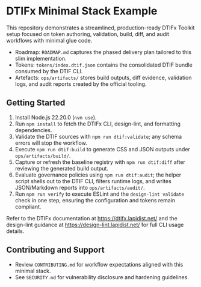 # DTIFx Minimal Stack Example

This repository demonstrates a streamlined, production-ready DTIFx Toolkit setup focused on token authoring, validation, build, diff, and audit workflows with minimal glue code.

- Roadmap: `ROADMAP.md` captures the phased delivery plan tailored to this slim implementation.
- Tokens: `tokens/index.dtif.json` contains the consolidated DTIF bundle consumed by the DTIF CLI.
- Artefacts: `ops/artifacts/` stores build outputs, diff evidence, validation logs, and audit reports created by the official tooling.

## Getting Started

1. Install Node.js 22.20.0 (`nvm use`).
2. Run `npm install` to fetch the DTIFx CLI, design-lint, and formatting dependencies.
3. Validate the DTIF sources with `npm run dtif:validate`; any schema errors will stop the workflow.
4. Execute `npm run dtif:build` to generate CSS and JSON outputs under `ops/artifacts/build/`.
5. Capture or refresh the baseline registry with `npm run dtif:diff` after reviewing the generated build output.
6. Evaluate governance policies using `npm run dtif:audit`; the helper script shells out to the DTIF CLI, filters runtime logs, and writes JSON/Markdown reports into `ops/artifacts/audit/`.
7. Run `npm run verify` to execute ESLint and the `design-lint validate` check in one step, ensuring the configuration and tokens remain compliant.

Refer to the DTIFx documentation at https://dtifx.lapidist.net/ and the design-lint guidance at https://design-lint.lapidist.net/ for full CLI usage details.

## Contributing and Support

- Review `CONTRIBUTING.md` for workflow expectations aligned with this minimal stack.
- See `SECURITY.md` for vulnerability disclosure and hardening guidelines.
